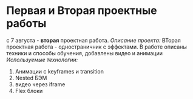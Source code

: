 # Первая и Вторая проектные работы
с 7 августа - **вторая** проектная работа.
_Описание проекта:_
ВТорая проектная работа - одностраничник с эффектами. В работе описаны техники и способы обучения, добавлены видео и анимации
_Используемые технологии:_
1. Анимации с keyframes и transition
2. Nested БЭМ
3. видео через iframe
4. Flex блоки
